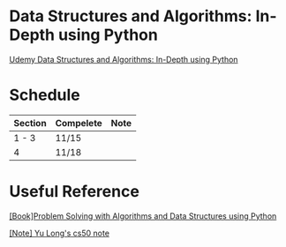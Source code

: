 # Data Structures and Algorithms: In-Depth using Python

[Udemy Data Structures and Algorithms: In-Depth using Python](https://www.udemy.com/course/learning-data-structures-algorithms-in-python-from-scratch/learn/lecture/14520138#overview)

# Schedule

| Section | Compelete | Note  |
|---------|-----------|-------|
| 1 - 3   | 11/15     |  |
|4|11/18||

# Useful Reference

[[Book]Problem Solving with Algorithms and Data Structures using Python](https://runestone.academy/runestone/books/published/pythonds3/index.html?fbclid=IwAR1Tl-_QijJadBJv-hytIEcAQskp02vBinhhLaYdg7zPMWqMEBN_6j185nI)

[[Note] Yu Long's cs50 note](https://github.com/YLTsai0609/cs50)
